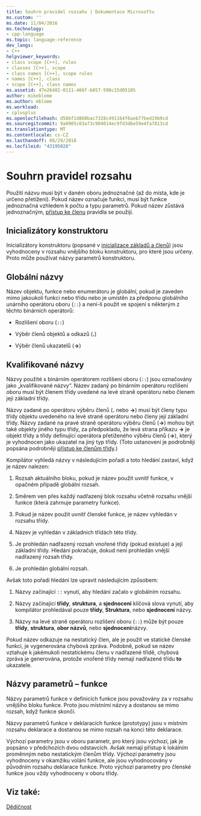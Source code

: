 ```yaml
---
title: Souhrn pravidel rozsahu | Dokumentace Microsoftu
ms.custom: ''
ms.date: 11/04/2016
ms.technology:
- cpp-language
ms.topic: language-reference
dev_langs:
- C++
helpviewer_keywords:
- class scope [C++], rules
- classes [C++], scope
- class names [C++], scope rules
- names [C++], class
- scope [C++], class names
ms.assetid: 47e26482-0111-466f-b857-598c15d05105
author: mikeblome
ms.author: mblome
ms.workload:
- cplusplus
ms.openlocfilehash: d58bf1d860bac7328c491164f6aeb77bed19b9cd
ms.sourcegitcommit: 9a0905c03a73c904014ec9fd3d6e59e4fa7813cd
ms.translationtype: MT
ms.contentlocale: cs-CZ
ms.lasthandoff: 08/29/2018
ms.locfileid: "43195028"
---
```

# <a name="summary-of-scope-rules"></a>Souhrn pravidel rozsahu
Použití názvu musí být v daném oboru jednoznačné (až do místa, kde je určeno přetížení). Pokud název označuje funkci, musí být funkce jednoznačná vzhledem k počtu a typu parametrů. Pokud název zůstává jednoznačným, [přístup ke členu](../cpp/member-access-control-cpp.md) pravidla se použijí.  
  
## <a name="constructor-initializers"></a>Inicializátory konstruktoru  
 Inicializátory konstruktoru (popsané v [inicializace základů a členů](https://msdn.microsoft.com/2f71377e-2b6b-49da-9a26-18e9b40226a1)) jsou vyhodnoceny v rozsahu vnějšího bloku konstruktoru, pro které jsou určeny. Proto může používat názvy parametrů konstruktoru.  
  
## <a name="global-names"></a>Globální názvy  
 Název objektu, funkce nebo enumerátoru je globální, pokud je zaveden mimo jakoukoli funkci nebo třídu nebo je umístěn za předponu globálního unárního operátoru oboru (`::`) a není-li použit ve spojení s některým z těchto binárních operátorů:  
  
-   Rozlišení oboru (`::`)  
  
-   Výběr členů objektů a odkazů (**.**)  
  
-   Výběr členů ukazatelů (**->**)  
  
## <a name="qualified-names"></a>Kvalifikované názvy  
 Názvy použité s binárním operátorem rozlišení oboru (`::`) jsou označovány jako „kvalifikované názvy“. Název zadaný po binárním operátoru rozlišení oboru musí být členem třídy uvedené na levé straně operátoru nebo členem její základní třídy.  
  
 Názvy zadané po operátoru výběru členů (**.** nebo **->**) musí být členy typu třídy objektu uvedeného na levé straně operátoru nebo členy její základní třídy. Názvy zadané na pravé straně operátoru výběru členů (**->**) mohou být také objekty jiného typu třídy, za předpokladu, že levá strana příkazu **->** je objekt třídy a třídy definující operátora přetíženého výběru členů (**->**), který je vyhodnocen jako ukazatel na jiný typ třídy. (Toto ustanovení je podrobněji popsána podrobněji [přístup ke členům třídy](../cpp/member-access.md).)  
  
 Kompilátor vyhledá názvy v následujícím pořadí a toto hledání zastaví, když je název nalezen:  
  
1.  Rozsah aktuálního bloku, pokud je název použit uvnitř funkce, v opačném případě globální rozsah.  
  
2.  Směrem ven přes každý nadřazený blok rozsahu včetně rozsahu vnější funkce (která zahrnuje parametry funkce).  
  
3.  Pokud je název použit uvnitř členské funkce, je název vyhledán v rozsahu třídy.  
  
4.  Název je vyhledán v základních třídách této třídy.  
  
5.  Je prohledán nadřazený rozsah vnořené třídy (pokud existuje) a její základní třídy. Hledání pokračuje, dokud není prohledán vnější nadřazený rozsah třídy.  
  
6.  Je prohledán globální rozsah.  
  
 Avšak toto pořadí hledání lze upravit následujícím způsobem:  
  
1.  Názvy začínající `::` vynutí, aby hledání začalo v globálním rozsahu.  
  
2.  Názvy začínající **třídy**, **struktura**, a **sjednocení** klíčová slova vynutí, aby kompilátor prohledával pouze **třídy**,  **Struktura**, nebo **sjednocení** názvy.  
  
3.  Názvy na levé straně operátoru rozlišení oboru (`::`) může být pouze **třídy**, **struktura**, **obor názvů**, nebo **sjednocení**názvy.  
  
 Pokud název odkazuje na nestatický člen, ale je použit ve statické členské funkci, je vygenerována chybová zpráva. Podobně, pokud se název vztahuje k jakémukoli nestatickému členu v nadřazené třídě, chybová zpráva je generována, protože vnořené třídy nemají nadřazené třídu **to** ukazatele.  
  
## <a name="function-parameter-names"></a>Názvy parametrů – funkce  
 Názvy parametrů funkce v definicích funkce jsou považovány za v rozsahu vnějšího bloku funkce. Proto jsou místními názvy a dostanou se mimo rozsah, když funkce skončí.  
  
 Názvy parametrů funkce v deklaracích funkce (prototypy) jsou v místním rozsahu deklarace a dostanou se mimo rozsah na konci této deklarace.  
  
 Výchozí parametry jsou v oboru parametr, pro který jsou výchozí, jak je popsáno v předchozích dvou odstavcích. Avšak nemají přístup k lokálním proměnným nebo nestatickým členům třídy. Výchozí parametry jsou vyhodnoceny v okamžiku volání funkce, ale jsou vyhodnocovány v původním rozsahu deklarace funkce. Proto výchozí parametry pro členské funkce jsou vždy vyhodnoceny v oboru třídy.  
  
## <a name="see-also"></a>Viz také:  
 [Dědičnost](../cpp/inheritance-cpp.md)